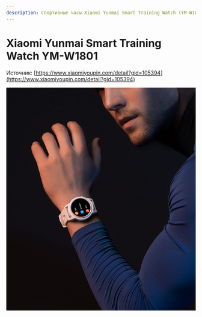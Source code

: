 ```yaml
---
description: Спортивные часы Xiaomi Yunmai Smart Training Watch (YM-W1801)
---
```


# Xiaomi Yunmai Smart Training Watch YM-W1801

Источник: [https://www.xiaomiyoupin.com/detail?gid=105394](https://www.xiaomiyoupin.com/detail?gid=105394)

![](../../.gitbook/assets/chasy_yunmai.jpg)

